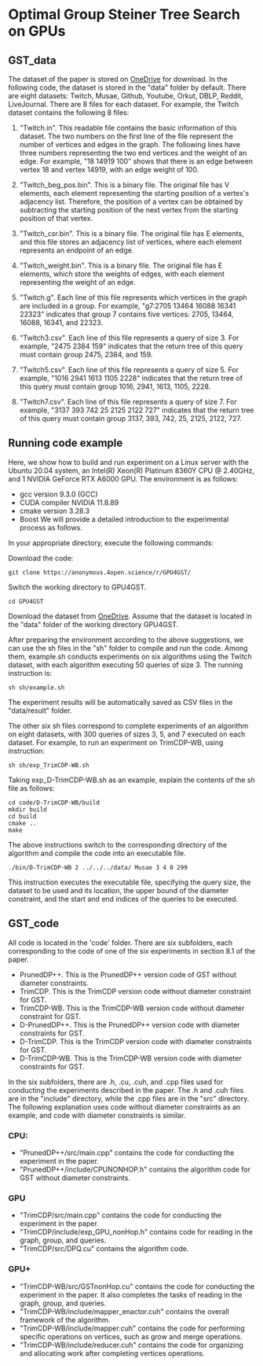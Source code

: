 # Optimal Group Steiner Tree Search on GPUs

## GST_data
The dataset of the paper is stored on [OneDrive](https://1drv.ms/f/c/683d9dd9f262486b/Ek6Fl_brQzhDnI2cmhGIHxMBQ-L1ApeSqxwZKE4NBsDXSQ?e=3RBc8S) for download. In the following code, the dataset is stored in the "data" folder by default. There are eight datasets: Twitch, Musae, Github,  Youtube, Orkut, DBLP, Reddit, LiveJournal. There are 8 files for each dataset. For example, the Twitch dataset contains the following 8 files:
1. "Twitch.in". This readable file contains the basic information of this dataset. The two numbers on the first line of the file represent the number of vertices and edges in the graph. The following lines have three numbers representing the two end vertices and the weight of an edge. For example, "18 14919 100" shows that there is an edge between vertex 18 and vertex 14919, with an edge weight of 100.

2. "Twitch_beg_pos.bin". This is a binary file. The original file has V elements, each element representing the starting position of a vertex's adjacency list. Therefore, the position of a vertex can be obtained by subtracting the starting position of the next vertex from the starting position of that vertex.

3. "Twitch_csr.bin". This is a binary file. The original file has E elements, and this file stores an adjacency list of vertices, where each element represents an endpoint of an edge.

4. "Twitch_weight.bin". This is a binary file. The original file has E elements, which store the weights of edges, with each element representing the weight of an edge.

5. "Twitch.g". Each line of this file represents which vertices in the graph are included in a group. For example, "g7:2705 13464 16088 16341 22323" indicates that group 7 contains five vertices: 2705, 13464, 16088, 16341, and 22323.

6. "Twitch3.csv". Each line of this file represents a query of size 3. For example, "2475 2384 159" indicates that the return tree of this query must contain group 2475, 2384, and 159.

7. "Twitch5.csv". Each line of this file represents a query of size 5. For example, "1016 2941 1613 1105 2228" indicates that the return tree of this query must contain group 1016, 2941, 1613, 1105, 2228.

8. "Twitch7.csv". Each line of this file represents a query of size 7. For example, "3137 393 742 25 2125 2122 727" indicates that the return tree of this query must contain group 3137, 393, 742, 25, 2125, 2122, 727.
## Running code example
Here, we show how to build and run experiment on a Linux server with the Ubuntu 20.04 system, an Intel(R) Xeon(R) Platinum 8360Y CPU @ 2.40GHz, and 1 NVIDIA GeForce RTX A6000 GPU. The environment is as follows:
- gcc version 9.3.0 (GCC)
- CUDA compiler NVIDIA 11.8.89
- cmake version 3.28.3
- Boost
We will provide a detailed introduction to the experimental process as follows.

In your appropriate directory, execute the following commands:

Download the code:
```
git clone https://anonymous.4open.science/r/GPU4GST/
```
Switch the working directory to GPU4GST.
```
cd GPU4GST
```
Download the dataset from [OneDrive](https://1drv.ms/f/c/683d9dd9f262486b/Ek6Fl_brQzhDnI2cmhGIHxMBQ-L1ApeSqxwZKE4NBsDXSQ?e=3RBc8S). Assume that the dataset is located in the "data" folder of the working directory GPU4GST.



After preparing the environment according to the above suggestions, we can use the sh files in the "sh" folder to compile and run the code.
Among them, example.sh conducts experiments on six algorithms using the Twitch dataset, with each algorithm executing 50 queries of size 3. The running instruction is:
 ```
sh sh/example.sh
 ```
The experiment results will be automatically saved as CSV files in the "data/result" folder.


The other six sh files correspond to complete experiments of an algorithm on eight datasets, with 300 queries of sizes 3, 5, and 7 executed on each dataset. For example, to run an experiment on TrimCDP-WB, using instruction:

 ```
sh sh/exp_TrimCDP-WB.sh
 ```


Taking exp_D-TrimCDP-WB.sh as an example, explain the contents of the sh file as follows:
```
cd code/D-TrimCDP-WB/build
mkdir build
cd build
cmake ..
make
```
The above instructions switch to the corresponding directory of the algorithm and compile the code into an executable file.
```
./bin/D-TrimCDP-WB 2 ../../../data/ Musae 3 4 0 299
```
This instruction executes the executable file, specifying the query size, the dataset to be used and its location, the upper bound of the diameter constraint, and the start and end indices of the queries to be executed.
## GST_code
All code is located in the 'code' folder. There are six subfolders, each corresponding to the code of one of the six experiments in section 8.1 of the paper.
- PrunedDP++. This is the PrunedDP++ version code of GST without diameter constraints.
- TrimCDP. This is the TrimCDP version code without diameter constraint for GST.
- TrimCDP-WB. This is the TrimCDP-WB version code without diameter constraint for GST.
- D-PrunedDP++. This is the PrunedDP++ version code with diameter constraints for GST.
- D-TrimCDP. This is the TrimCDP version code with diameter constraints for GST.
- D-TrimCDP-WB. This is the TrimCDP-WB version code with diameter constraints for GST.

In the six subfolders, there are .h, .cu, .cuh, and .cpp files used for conducting the experiments described in the paper. The .h and .cuh files are in the "include" directory, while the .cpp files are in the "src" directory. The following explanation uses code without diameter constraints as an example, and code with diameter constraints is similar.


### CPU:
- "PrunedDP++/src/main.cpp" contains the code for conducting the experiment in the paper. 
- "PrunedDP++/include/CPUNONHOP.h" contains the algorithm code for GST without diameter constraints.


### GPU
- "TrimCDP/src/main.cpp" contains the code for conducting the experiment in the paper. 
- "TrimCDP/include/exp_GPU_nonHop.h" contains code for reading in the graph, group, and queries.
- "TrimCDP/src/DPQ.cu" contains the algorithm code.


### GPU+
- "TrimCDP-WB/src/GSTnonHop.cu" contains the code for conducting the experiment in the paper. It also completes the tasks of reading in the graph, group, and queries.
- "TrimCDP-WB/include/mapper_enactor.cuh" contains the overall framework of the algorithm.
- "TrimCDP-WB/include/mapper.cuh" contains the code for performing specific operations on vertices, such as grow and merge operations.
- "TrimCDP-WB/include/reducer.cuh" contains the code for organizing and allocating work after completing vertices operations.

